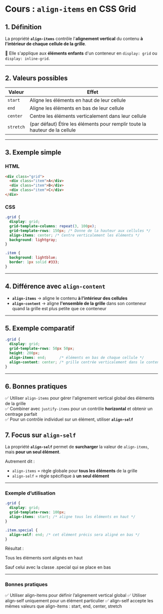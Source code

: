 # Cours : `align-items` en CSS Grid

## 1. Définition

La propriété **`align-items`** contrôle l'**alignement vertical** du
contenu **à l'intérieur de chaque cellule de la grille**.

📌 Elle s'applique aux **éléments enfants** d'un conteneur en
`display: grid` ou `display: inline-grid`.

------------------------------------------------------------------------

## 2. Valeurs possibles

| Valeur   | Effet |
|----------|-------|
| `start`  | Aligne les éléments en haut de leur cellule |
| `end`    | Aligne les éléments en bas de leur cellule |
| `center` | Centre les éléments verticalement dans leur cellule |
| `stretch`| (par défaut) Étire les éléments pour remplir toute la hauteur de la cellule |

------------------------------------------------------------------------

## 3. Exemple simple

### HTML

``` html
<div class="grid">
  <div class="item">A</div>
  <div class="item">B</div>
  <div class="item">C</div>
</div>
```

### CSS

``` css
.grid {
  display: grid;
  grid-template-columns: repeat(3, 100px);
  grid-template-rows: 150px; /* Donne de la hauteur aux cellules */
  align-items: center; /* Centre verticalement les éléments */
  background: lightgray;
}

.item {
  background: lightblue;
  border: 1px solid #333;
}
```

------------------------------------------------------------------------

## 4. Différence avec `align-content`

-   **`align-items`** → aligne le contenu **à l'intérieur des cellules**
-   **`align-content`** → aligne **l'ensemble de la grille** dans son
    conteneur quand la grille est plus petite que ce conteneur

------------------------------------------------------------------------

## 5. Exemple comparatif

``` css
.grid {
  display: grid;
  grid-template-rows: 50px 50px;
  height: 200px;
  align-items: end;      /* éléments en bas de chaque cellule */
  align-content: center; /* grille centrée verticalement dans le conteneur */
}
```

------------------------------------------------------------------------

## 6. Bonnes pratiques

✅ Utiliser `align-items` pour gérer l'alignement vertical global des
éléments de la grille\
✅ Combiner avec `justify-items` pour un contrôle **horizontal** et
obtenir un centrage parfait\
✅ Pour un contrôle individuel sur un élément, utiliser **`align-self`**

## 7. Focus sur `align-self`

La propriété **`align-self`** permet de **surcharger** la valeur de `align-items`, mais **pour un seul élément**.

Autrement dit :
- `align-items` = règle globale pour **tous les éléments** de la grille  
- `align-self` = règle spécifique à **un seul élément**

---

### Exemple d’utilisation

```css
.grid {
  display: grid;
  grid-template-rows: 100px;
  align-items: start; /* aligne tous les éléments en haut */
}

.item.special {
  align-self: end; /* cet élément précis sera aligné en bas */
}
```
Résultat :

Tous les éléments sont alignés en haut

Sauf celui avec la classe .special qui se place en bas

---

### Bonnes pratiques

✅ Utiliser align-items pour définir l’alignement vertical global
✅ Utiliser align-self uniquement pour un élément particulier
✅ align-self accepte les mêmes valeurs que align-items : start, end, center, stretch


